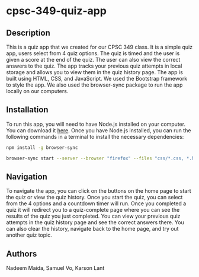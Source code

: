# cpsc-349-quiz-app

## Description

This is a quiz app that we created for our CPSC 349 class. It is a simple quiz app, users select from 4 quiz options. The quiz is timed and the user is given a score at the end of the quiz. The user can also view the correct answers to the quiz. The app tracks your previous quiz attempts in local storage and allows you to view them in the quiz history page. The app is built using HTML, CSS, and JavaScript. We used the Bootstrap framework to style the app. We also used the browser-sync package to run the app locally on our computers.

## Installation

To run this app, you will need to have Node.js installed on your computer. You can download it [here](https://nodejs.org/en/). Once you have Node.js installed, you can run the following commands in a terminal to install the necessary dependencies:

```bash
npm install -g browser-sync

browser-sync start --server --browser "firefox" --files "css/*.css, *.html"
```

## Navigation

To navigate the app, you can click on the buttons on the home page to start the quiz or view the quiz history. Once you start the quiz, you can select from the 4 options and a countdown timer will run. Once you completed a quiz it will redirect you to a quiz-complete page where you can see the results of the quiz you just completed. You can view your previous quiz attempts in the quiz history page and see the correct answers there. You can also clear the history, navigate back to the home page, and try out another quiz topic. 

## Authors

Nadeem Maida,
Samuel Vo,
Karson Lant

